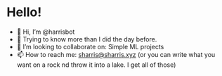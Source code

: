 # Hello!

- 👋 Hi, I’m @harrisbot
- 🧠 Trying to know more than I did the day before.
- 🤝 I’m looking to collaborate on: Simple ML projects
- 📫 How to reach me:  sharris@sharris.xyz (or you can write what you want on a rock nd throw it into a lake.  I get all of those)

<!---
harrisbot/harrisbot is a ✨ special ✨ repository because its `README.md` (this file) appears on your GitHub profile.
You can click the Preview link to take a look at your changes.
--->
